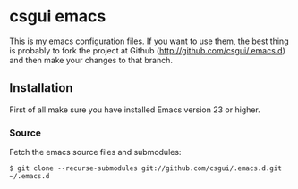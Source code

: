 # csgui emacs
This is my emacs configuration files. If you want to use them, the
best thing is probably to fork the project at Github
(<http://github.com/csgui/.emacs.d>) and then make your changes to that
branch.

## Installation
First of all make sure you have installed Emacs version 23 or higher.

### Source
Fetch the emacs source files and submodules:

    $ git clone --recurse-submodules git://github.com/csgui/.emacs.d.git ~/.emacs.d

